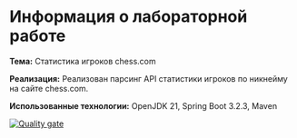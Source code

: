 # Информация о лабораторной работе

**Тема:** Статистика игроков chess.com

**Реализация:** Реализован парсинг API статистики игроков по никнейму на сайте chess.com.

**Использованные технологии:** OpenJDK 21, Spring Boot 3.2.3, Maven

[![Quality gate](https://sonarcloud.io/api/project_badges/quality_gate?project=valvaraad_term4-java)](https://sonarcloud.io/summary/new_code?id=valvaraad_term4-java)
